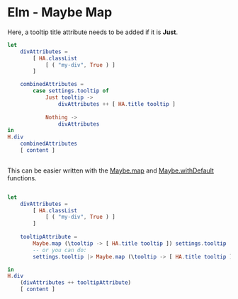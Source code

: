 Elm - Maybe Map
===============

Here, a tooltip title attribute needs to be added if it is **Just**.

```elm
let   
    divAttributes =
        [ HA.classList
            [ ( "my-div", True ) ]
        ]

    combinedAttributes = 
        case settings.tooltip of
            Just tooltip ->
                divAttributes ++ [ HA.title tooltip ]
            
            Nothing ->
                divAttributes
in
H.div
    combinedAttributes
    [ content ]
        
```

This can be easier written with the [Maybe.map](https://package.elm-lang.org/packages/elm/core/latest/Maybe#map) and [Maybe.withDefault](https://package.elm-lang.org/packages/elm/core/latest/Maybe#withDefault) functions.

```elm

let
    divAttributes =
        [ HA.classList
            [ ( "my-div", True ) ]
        ]
    
    tooltipAttribute =
        Maybe.map (\tooltip -> [ HA.title tooltip ]) settings.tooltip |> Maybe.withDefault []
        -- or you can do:
        settings.tooltip |> Maybe.map (\tooltip -> [ HA.title tooltip ]) |> Maybe.withDefault []

in
H.div
    (divAttributes ++ tooltipAttribute)
    [ content ]
```